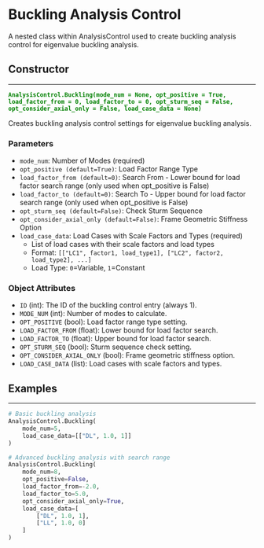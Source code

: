 # Buckling Analysis Control

A nested class within AnalysisControl used to create buckling analysis control for eigenvalue buckling analysis.

## Constructor
---
**<font color="green">`AnalysisControl.Buckling(mode_num = None, opt_positive = True, load_factor_from = 0, load_factor_to = 0, opt_sturm_seq = False, opt_consider_axial_only = False, load_case_data = None)`</font>**

Creates buckling analysis control settings for eigenvalue buckling analysis.

### Parameters
* `mode_num`: Number of Modes (required)
* `opt_positive (default=True)`: Load Factor Range Type
* `load_factor_from (default=0)`: Search From - Lower bound for load factor search range (only used when opt_positive is False)
* `load_factor_to (default=0)`: Search To - Upper bound for load factor search range (only used when opt_positive is False)
* `opt_sturm_seq (default=False)`: Check Sturm Sequence
* `opt_consider_axial_only (default=False)`: Frame Geometric Stiffness Option
* `load_case_data`: Load Cases with Scale Factors and Types (required)
  - List of load cases with their scale factors and load types
  - Format: `[["LC1", factor1, load_type1], ["LC2", factor2, load_type2], ...]`
  - Load Type: `0`=Variable, `1`=Constant

### Object Attributes
* `ID` (int): The ID of the buckling control entry (always 1).
* `MODE_NUM` (int): Number of modes to calculate.
* `OPT_POSITIVE` (bool): Load factor range type setting.
* `LOAD_FACTOR_FROM` (float): Lower bound for load factor search.
* `LOAD_FACTOR_TO` (float): Upper bound for load factor search.
* `OPT_STURM_SEQ` (bool): Sturm sequence check setting.
* `OPT_CONSIDER_AXIAL_ONLY` (bool): Frame geometric stiffness option.
* `LOAD_CASE_DATA` (list): Load cases with scale factors and types.

## Examples
---
```py
# Basic buckling analysis
AnalysisControl.Buckling(
    mode_num=5,
    load_case_data=[["DL", 1.0, 1]]
)

# Advanced buckling analysis with search range
AnalysisControl.Buckling(
    mode_num=8,
    opt_positive=False,
    load_factor_from=-2.0,
    load_factor_to=5.0,
    opt_consider_axial_only=True,
    load_case_data=[
        ["DL", 1.0, 1],
        ["LL", 1.0, 0]
    ]
)

```